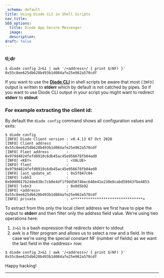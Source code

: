 ```yaml
---
_schema: default
title: Using Diode CLI in Shell Scripts
nav_title:
SEO_options:
  title: Diode App Secure Messenger
  image:
  description:
draft: false
---
```

### **tl;dr**

```
$ diode config 2>&1 | awk '/<address>/ { print $(NF) }'
0x55c8ee625db628b493b1d084afe25e962a570cdf
```

If you want to use the [**Diode CLI**](https://support.diode.io/article/lsr4tkzz8t) in shell scripts be aware that most `[INFO]` output is written to **stderr** which by default is not catched by pipes. So if you want to use Diode CLI output in your script you might want to redirect **stderr** to **stdout**

### **For example extracting the client id:**

By default the `diode config` command shows all configuration values and exits:

```
$ diode config
[INFO] Diode Client version : v0.4.13 07 Oct 2020
[INFO] Client address       : 0x55c8ee625db628b493b1d084afe25e962a570cdf
[INFO] Fleet address        : 0x979d4824fefd8910c6db45ac45e956678fb04ed0
[INFO] <KEY>                : <VALUE>
[INFO] fleet                : 0x979d4824fefd8910c6db45ac45e956678fb04ed0
[INFO] last_update_at       : 0x5f847c04
[INFO] lvbh3                : 0x0000017b2dde638c7cb0e4df1f9dd5074bec640e41e230e8cabd58943fbe4853
[INFO] lvbn3                : 0x0d5b92
[INFO] <address>            : 0x55c8ee625db628b493b1d084afe25e962a570cdf
[INFO] private              : <********************************>
```

To extract from this only the local client address we first have to pipe the output to **stderr** and then filter only the address field value. We're using two operations here:

1. `2>&1` is a bash expression that redirects stderr to stdout
2. awk is a filter program and allows us to select a row and a field. In this case we're using the special constant NF (number of fields) as we want the last field in the &lt;address&gt; row:

```
$ diode config 2>&1 | awk '/<address>/ { print $(NF) }'
0x55c8ee625db628b493b1d084afe25e962a570cdf
```

Happy hacking!

---

&nbsp;